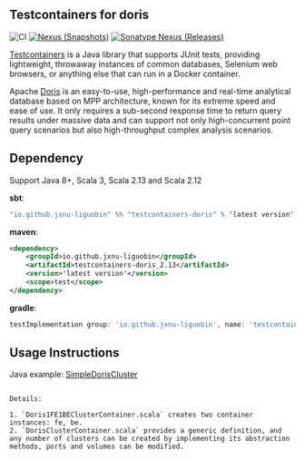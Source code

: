 Testcontainers for doris
---

![CI][Badge-CI] [![Nexus (Snapshots)][Badge-Snapshots]][Link-Snapshots] [![Sonatype Nexus (Releases)][Badge-Releases]][Link-Releases]


[Badge-CI]: https://github.com/hjfruit/testcontainers-doris/actions/workflows/scala.yml/badge.svg
[Badge-Snapshots]: https://img.shields.io/nexus/s/hjfruit/testcontainers-doris_3?server=https%3A%2F%2Foss.sonatype.org
[Link-Snapshots]: https://oss.sonatype.org/content/repositories/snapshots/io/github/hjfruit/testcontainers-doris/

[Link-Release]: https://index.scala-lang.org/hjfruit/testcontainers-doris/testcontainers-doris
[Badge-Release]: https://index.scala-lang.org/hjfruit/testcontainers-doris/testcontainers-doris/latest-by-scala-version.svg?platform=jvm

[Badge-Releases]: https://img.shields.io/nexus/r/io.github.hjfruit/testcontainers-doris_3?server=https%3A%2F%2Foss.sonatype.org
[Link-Releases]: https://oss.sonatype.org/content/repositories/releases/io/github/hjfruit/testcontainers-doris_3/

[Testcontainers](https://github.com/testcontainers/testcontainers-java)  is a Java library that supports JUnit tests, providing lightweight, throwaway instances of common databases, Selenium web browsers, or anything else that can run in a Docker container.

Apache [Doris](https://github.com/apache/doris/)  is an easy-to-use, high-performance and real-time analytical database based on MPP architecture, known for its extreme speed and ease of use. It only requires a sub-second response time to return query results under massive data and can support not only high-concurrent point query scenarios but also high-throughput complex analysis scenarios.


## Dependency

Support Java 8+, Scala 3, Scala 2.13 and Scala 2.12

**sbt**:
```scala
"io.github.jxnu-liguobin" %% "testcontainers-doris" % 'latest version'
```

**maven**:
```xml
<dependency>
    <groupId>io.github.jxnu-liguobin</groupId>
    <artifactId>testcontainers-doris_2.13</artifactId>
    <version>'latest version'</version>
    <scope>test</scope>
</dependency>
```

**gradle**:
```groovy
testImplementation group: 'io.github.jxnu-liguobin', name: 'testcontainers-doris_2.13', version: 'latest version'
```

## Usage Instructions

Java example: [SimpleDorisCluster](./examples/src/main/java/testcontainers/containers/SimpleDorisCluster.java)

```

Details:

1. `Doris1FE1BEClusterContainer.scala` creates two container instances: fe, be.
2. `DorisClusterContainer.scala` provides a generic definition, and any number of clusters can be created by implementing its abstraction methods, ports and volumes can be modified.
